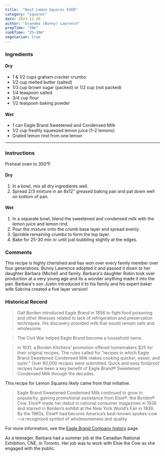 ```yaml
---
title:  "Best Lemon Squares EVER"
category: "squares"
date: 2023-12-28
author: "Grandma (Bunny) Lawrence"
prepTime: "20m"
cookTime: "25–30m"
vegetarian: true
---
```


### Ingredients

#### Dry

- 1 & 1/2 cups graham cracker crumbs
- 1/2 cup melted butter (salted)
- 1/3 cup brown sugar (packed) or 1/2 cup (not packed)
- 1/4 teaspoon salted
- 3/4 cup flour
- 1/2 teaspoon baking powder

#### Wet

- 1 can Eagle Brand Sweetened and Condensed Milk
- 1/2 cup freshly squeezed lemon juice (1–2 lemons)
- Grated lemon rind from one lemon

---

### Instructions

Preheat oven to 350°F

#### Dry

1. In a bowl, mix all dry ingredients well.
2. Spread 2/3 mixture in an 8x12" greased baking pan and pat down well on bottom of pan.

#### Wet

1. In a separate bowl, blend the sweetened and condensed milk with the lemon juice and lemon rind.
2. Pour the mixture onto the crumb base layer and spread evenly.
3. Sprinkle remaining crumbs to form the top layer.
4. Bake for 25-30 min or until just bubbling slightly at the edges.

### Comments

This recipe is highly cherished and has won over every family member over four generations. Bunny Lawrence adopted it and passed it down to her daughter Barbara (Michel) and family. Barbara's daughter Robin took over production at a very young age and its a wonder anything made it into the pan. Barbara's son Justin introduced it to his family and his expert baker wife Sabrina created a five layer version!  

### Historical Record

> Gail Borden introduced Eagle Brand in 1856 to fight food poisoning and other illnesses related to lack of refrigeration and preservation techniques. His discovery provided milk that would remain safe and wholesome.

> The Civil War helped Eagle Brand become a household name.

> In 1931, a Borden Kitchens’ promotion offered homemakers $25 for their original recipes. The rules called for “recipes in which Eagle Brand Sweetened Condensed Milk makes cooking quicker, easier, and surer.” Over 80,000 recipes were submitted. Quick and easy foolproof recipes have been a key benefit of Eagle Brand® Sweetened Condensed Milk through the decades.

This recipe for Lemon Squares likely came from that initiative.

> Eagle Brand Sweetened Condensed Milk continued to grow in popularity, gaining promotional assistance from Elsie®, the Borden® Cow. Elsie® made her debut in national consumer magazines in 1938 and starred in Borden’s exhibit at the New York World’s Fair in 1939. By the 1960s, Elsie® had become America’s best-known spokes-cow—a recognized symbol of wholesomeness and quality.

For more information, see the [Eagle Brand Company history](https://www.eaglebrand.com/eagle-brand-history) page.

As a teenager, Barbara had a summer job at the Canadian National Exhibition, CNE, in Toronto. Her job was to work with Elsie the Cow as she engaged with the public.
